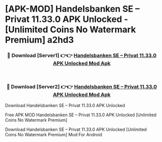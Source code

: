 # [APK-MOD] Handelsbanken SE – Privat 11.33.0 APK Unlocked - [Unlimited Coins No Watermark Premium] a2hd3



<div align="center">
<h3>🔴 Download [Server1] 👉👉 <a href="https://momento.my/?title=Handelsbanken_SE_–_Privat_11.33.0_APK_Unlocked">Handelsbanken SE – Privat 11.33.0 APK Unlocked Mod Apk</a></h3><br>

<h3>🔴 Download [Server2] 👉👉 <a href="https://momento.my/?title=Handelsbanken_SE_–_Privat_11.33.0_APK_Unlocked">Handelsbanken SE – Privat 11.33.0 APK Unlocked Mod Apk</a></h3>
</div>



Download Handelsbanken SE – Privat 11.33.0 APK Unlocked 

Free APK MOD Handelsbanken SE – Privat 11.33.0 APK Unlocked [Unlimited Coins No Watermark Premium]

Download Handelsbanken SE – Privat 11.33.0 APK Unlocked [Unlimited Coins No Watermark Premium] Mod For Android
